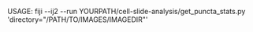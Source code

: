 USAGE: 
fiji --ij2 --run YOURPATH/cell-slide-analysis/get_puncta_stats.py 'directory="/PATH/TO/IMAGES/IMAGEDIR"'
